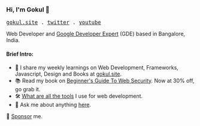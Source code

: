 ### Hi, I'm Gokul 👋

<p>
  <samp>
   <a href="https://gokul.site">gokul.site</a> .
   <a href="https://twitter.com/gokul_i">twitter</a> .
   <a href="https://youtube.com/@gokulkrishh">youtube</a>
  </samp>
 </p>

Web Developer and [Google Developer Expert](https://developers.google.com/community/experts/directory/profile/profile-gokulakrishnan_kalaikovan) (GDE) based in Bangalore, India.

#### Brief Intro:

- 📩 I share my weekly learnings on Web Development, Frameworks, Javascript, Design and Books at [gokul.site](https://gokul.site).
- 📚 Read my book on [Beginner's Guide To Web Security](https://gokul.site/book). Now at 30% off, go grab it.
- 🛠 [What are all the tools](http://gokul.site/uses) I use for web development.
- 💬 Ask me about anything [here](https://github.com/gokulkrishh/gokulkrishh/issues).

🔗 [Sponsor](https://github.com/sponsors/gokulkrishh) me.
